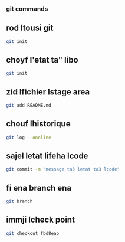 ### git commands

## rod ltousi git
```bash
git init
```
## choyf l'etat ta" libo
```bash
git init
```
## zid lfichier lstage area
```bash
git add README.md
```
## chouf lhistorique
```bash
git log --oneline
```
## sajel letat lifeha lcode
```bash
git commit -m "message ta3 letat ta3 lcode"
```
## fi ena branch ena 
```bash
git branch
```
## immji lcheck point 
```bash
git checkout fbd8eab
```
